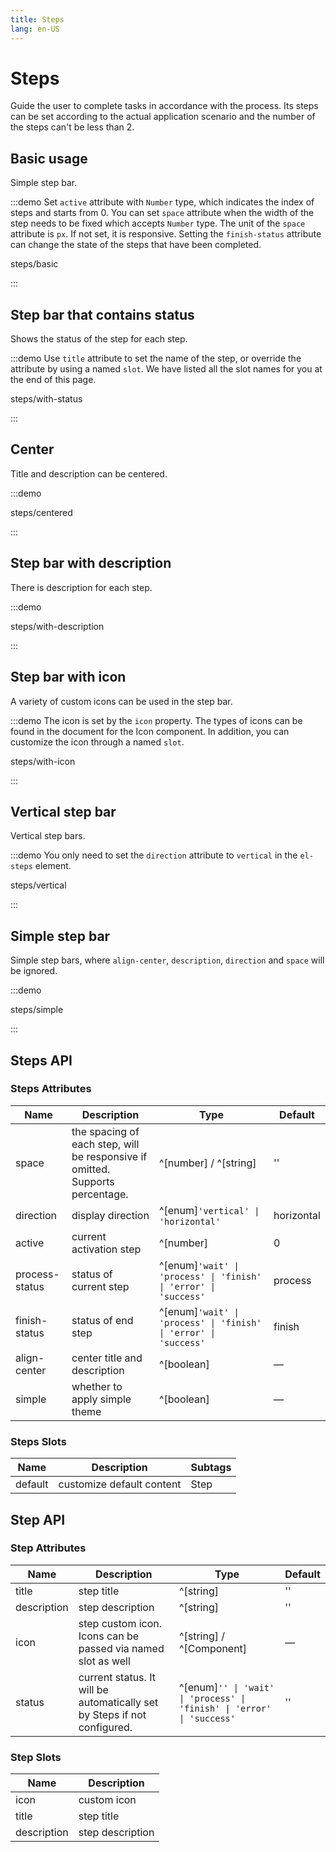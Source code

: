 ```yaml
---
title: Steps
lang: en-US
---
```


# Steps

Guide the user to complete tasks in accordance with the process. Its steps can be set according to the actual application scenario and the number of the steps can't be less than 2.

## Basic usage

Simple step bar.

:::demo Set `active` attribute with `Number` type, which indicates the index of steps and starts from 0. You can set `space` attribute when the width of the step needs to be fixed which accepts `Number` type. The unit of the `space` attribute is `px`. If not set, it is responsive. Setting the `finish-status` attribute can change the state of the steps that have been completed.

steps/basic

:::

## Step bar that contains status

Shows the status of the step for each step.

:::demo Use `title` attribute to set the name of the step, or override the attribute by using a named `slot`. We have listed all the slot names for you at the end of this page.

steps/with-status

:::

## Center

Title and description can be centered.

:::demo

steps/centered

:::

## Step bar with description

There is description for each step.

:::demo

steps/with-description

:::

## Step bar with icon

A variety of custom icons can be used in the step bar.

:::demo The icon is set by the `icon` property. The types of icons can be found in the document for the Icon component. In addition, you can customize the icon through a named `slot`.

steps/with-icon

:::

## Vertical step bar

Vertical step bars.

:::demo You only need to set the `direction` attribute to `vertical` in the `el-steps` element.

steps/vertical

:::

## Simple step bar

Simple step bars, where `align-center`, `description`, `direction` and `space` will be ignored.

:::demo

steps/simple

:::

## Steps API

### Steps Attributes

| Name           | Description                                                                   | Type                                                             | Default    |
| -------------- | ----------------------------------------------------------------------------- | ---------------------------------------------------------------- | ---------- |
| space          | the spacing of each step, will be responsive if omitted. Supports percentage. | ^[number] / ^[string]                                            | ''         |
| direction      | display direction                                                             | ^[enum]`'vertical' \| 'horizontal'`                              | horizontal |
| active         | current activation step                                                       | ^[number]                                                        | 0          |
| process-status | status of current step                                                        | ^[enum]`'wait' \| 'process' \| 'finish' \| 'error' \| 'success'` | process    |
| finish-status  | status of end step                                                            | ^[enum]`'wait' \| 'process' \| 'finish' \| 'error' \| 'success'` | finish     |
| align-center   | center title and description                                                  | ^[boolean]                                                       | —          |
| simple         | whether to apply simple theme                                                 | ^[boolean]                                                       | —          |

### Steps Slots

| Name    | Description               | Subtags |
| ------- | ------------------------- | ------- |
| default | customize default content | Step    |

## Step API

### Step Attributes

| Name        | Description                                                              | Type                                                                   | Default |
| ----------- | ------------------------------------------------------------------------ | ---------------------------------------------------------------------- | ------- |
| title       | step title                                                               | ^[string]                                                              | ''      |
| description | step description                                                         | ^[string]                                                              | ''      |
| icon        | step custom icon. Icons can be passed via named slot as well             | ^[string] / ^[Component]                                               | —       |
| status      | current status. It will be automatically set by Steps if not configured. | ^[enum]`'' \| 'wait' \| 'process' \| 'finish' \| 'error' \| 'success'` | ''      |

### Step Slots

| Name        | Description      |
| ----------- | ---------------- |
| icon        | custom icon      |
| title       | step title       |
| description | step description |
